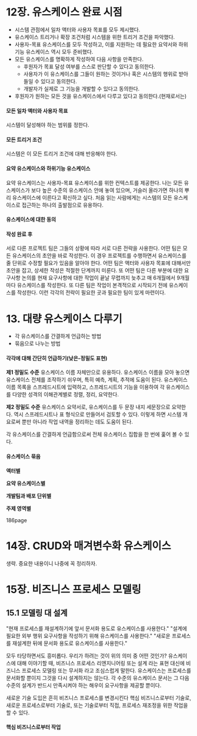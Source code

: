 # 12장. 유스케이스 완료 시점

- 시스템 관점에서 일차 액터와 사용자 목표를 모두 제시했다.
- 유스케이스 트리거나 확장 조건처럼 시스템을 위한 트리거 조건을 파악했다.
- 사용자-목표 유스케이스를 모두 작성하고, 이를 지원하는 데 필요한 요약서와 하위기능 유스케이스 역시 모두 준비했다.
- 모든 유스케이스를 명확하게 작성하여 다음 사항을 만족한다. 
    - 후원자가 목표 달성 여부를 스스로 판단할 수 있다고 동의한다.
    - 사용자가 이 유스케이스를 그들이 원하는 것이거나 혹은 시스템의 행위로 받아들일 수 있다고 동의한다.
    - 개발자가 실제로 그 기능을 개발할 수 있다고 동의한다.
- 후원자가 원하는 모든 것을 유스케이스에서 다루고 있다고 동의한다.(현재로서는)

#### 모든 일차 액터와 사용자 목표

시스템이 달성해야 하는 범위를 정한다. 

#### 모든 트리거 조건

시스템은 이 모든 트리거 조건에 대해 반응해야 한다. 

#### 요약 유스케이스와 하위기능 유스케이스

요약 유스케이스는 사용자-목표 유스케이스를 위한 컨텍스트를 제공한다. 나는 모든 유스케이스가 보다 높은 수준의 유스케이스 안에 놓여 있으며, 거슬러 올라가면 하나의 뿌리 유스케이스에 이른다고 확신하고 싶다. 처음 읽는 사람에게는 시스템의 모든 유스케이스로 접근하는 하나의 출발점으로 유용하다. 

#### 유스케이스에 대한 동의

#### 작성 완료 후

서로 다른 프로젝트 팀은 그들의 상황에 따라 서로 다른 전략을 사용한다. 어떤 팀은 모든 유스케이스의 초안을 바로 작성한다. 이 경우 프로젝트를 수행하면서 유스케이스를 줄 단위로 수정할 필요가 있음을 알아야 한다. 어떤 팀은 액터와 사용자 목표에 대해서만 초안을 잡고, 상세한 작성은 적절한 단계까지 미룬다. 또 어떤 팀은 다른 부분에 대한 요구사항 논의를 현재 요구사항에 대한 작업이 끝날 무렵까지 늦추고 매 6개월에서 9개월마다 유스케이스를 작성한다. 또 다른 팀은 작업이 본격적으로 시작되기 전에 유스케이스를 작성한다. 이런 각각의 전략이 필요한 곳과 
필요한 팀이 있게 마련이다. 



# 13. 대량 유스케이스 다루기

- 각 유스케이스를 간결하게 언급하는 방법
- 묶음으로 나누는 방법

#### 각각에 대해 간단히 언급하기(낮은-정밀도 표현)


**제1 정밀도 수준**
유스케이스 이름 자체만으로 유용하다. 유스케이스 이름을 모아 놓으면 유스케이스 전체를 조작하기 쉬우며, 특히 예측, 계획, 추적에 도움이 된다. 유스케이스 이름 목록을 스프레드시트에 입력하고, 스프레드시트의 기능을 이용하여 각 유스케이스를 다양한 성격의 이해관계별로 정렬, 정리, 요약한다. 

**제2 정밀도 수준**
유스케이스 요약서로, 유스케이스를 두 문장 내지 세문장으로 요약한다. 역시 스프레드시트나 표 형식으로 만들어서 검토할 수 있다. 이렇게 하면 시스템 개요로써 뿐만 아니라 작업 내역을 정리하는 데도 도움이 된다. 

각 유스케이스를 간결하게 언급함으로써 전체 유스케이스 집합을 한 번에 훑어 볼 수 있다. 

#### 유스케이스 묶음

**액터별**

**요약 유스케이스별**

**개발팀과 배포 단위별**

**주제 영역별**

186page


# 14장. CRUD와 매겨변수화 유스케이스

생략. 중요한 내용이니 나중에 꼭 정리하자. 


# 15장. 비즈니스 프로세스 모델링


## 15.1 모델링 대 설계

"현재 프로세스를 재설계하기에 앞서 문서화 용도로 유스케이스를 사용한다."
"설계에 필요한 외부 행위 요구사항을 작성하기 위해 유스케이스를 사용한다."
"새로운 프로세스를 재설계한 뒤에 문서화 용도로 유스케이스를 사용한다."

모두 타당하면서도 흥미롭다. 우리가 하려는 것이 위의 의미 중 어떤 것인가? 유스케이스에 대해 이야기할 때, 비즈니스 프로세스 리엔지니어링 또는 설계 라는 표현 대신에 비즈니스 프로세스 모델링 또는 무서화 라고 조심스럽게 말한다. 유스케이스는 프로세스를 문서화할 뿐이지 그것을 다시 설계하지는 않는다. 각 수준의 유스케이스 문서는 그 다음 수준의 설계가 반드시 만족시켜야 하는 해우이 요구사항을 제공할 뿐이다. 

새로운 기술 도입은 흔히 비즈니스 프로세스를 변경시킨다 핵심 비즈니스로부터 기술로, 새로운 프로세스로부터 기술로, 또는 기술로부터 직접, 프로세스 재조정을 위한 작업을 할 수 있다. 

#### 핵심 비즈니스로부터 작업









































